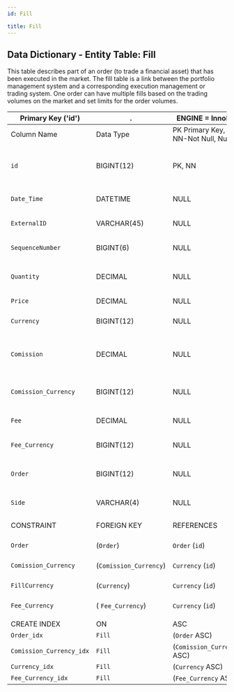 ```yaml
---
id: Fill

title: Fill
---
```


## Data Dictionary - Entity Table: Fill

This table describes part of an order (to trade a financial asset) that has been executed in the market. The fill table is a link between the portfolio management system and a corresponding execution management or trading system. 
One order can have multiple fills based on the trading volumes on the market and set limits for the order volumes.

| Primary Key ('id')|.|ENGINE = InnoDB|.|.|
|---|---|---|---|---|
|Column Name|Data Type|PK Primary Key, NN-Not Null, Null|Example|Comments|
||
|`id`|BIGINT(12)|PK, NN|1|PrimaryKey-ID, Not Null (auto creates)|
|`Date_Time`|DATETIME|NULL|1/1/2020  12:30:30 PM|Date of filling the order|
|`ExternalID`|VARCHAR(45)|NULL|1|Order filling external id|
|`SequenceNumber`|BIGINT(6)|NULL|2|Fill sequence number|
|`Quantity`|DECIMAL|NULL|123|Filled quantity in units|
|`Price`|DECIMAL|NULL|12|Actual fill price|
|`Currency`|BIGINT(12)|NULL|3|Currency of the order|
|`Comission`|DECIMAL|NULL|20|Comission payment, e.g. brokerage comission|
|`Comission_Currency`|BIGINT(12)|NULL|3|Currency of the comission|
|`Fee`|DECIMAL|NULL|15|Fees paid during transactions|
|`Fee_Currency`|BIGINT(12)|NULL|3|Currency of the Fee|
|`Order`|BIGINT(12)|NULL|1|Order id. One order can have multiple fills|
|`Side`|VARCHAR(4)|NULL|buy, sell|Buy or sell order side|
||
|CONSTRAINT|FOREIGN KEY|REFERENCES|ON DELETE|ON UPDATE|
|`Order`|(`Order`)|`Order` (`id`)| NO ACTION|NO ACTION|
|`Comission_Currency`|(`Comission_Currency`)|`Currency` (`id`)| NO ACTION|NO ACTION|
|`FillCurrency`|(`Currency`)|`Currency` (`id`)| NO ACTION|NO ACTION|
|`Fee_Currency`|( `Fee_Currency`)|`Currency` (`id`)| NO ACTION|NO ACTION|
||
|CREATE INDEX|ON|ASC|VISIBLE|.|
|`Order_idx`|`Fill`|(`Order` ASC)|VISIBLE|.|
|`Comission_Currency_idx`|`Fill`| (`Comission_Currency` ASC)| VISIBLE|.|
|`Currency_idx`|`Fill`|(`Currency` ASC)|VISIBLE|
|`Fee_Currency_idx`|`Fill`|(`Fee_Currency` ASC)|VISIBLE|.|
